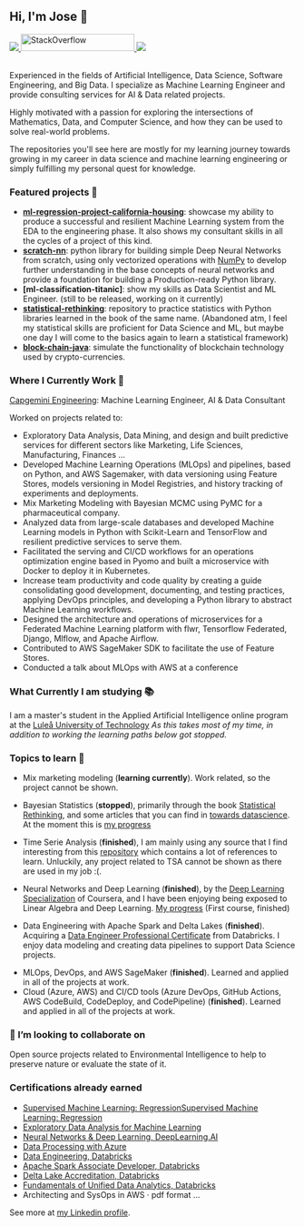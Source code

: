 <!--
### Hi there 👋
**JoseJuan98/JoseJuan98** is a ✨ _special_ ✨ repository because its `README.md` (this file) appears on your GitHub profile.

Here are some ideas to get you started:

- 🔭 I’m currently working on ...
- 🌱 I’m currently learning ...
- 👯 I’m looking to collaborate on ...
- 🤔 I’m looking for help with ...
- 💬 Ask me about ...
- 📫 How to reach me: ...
- 😄 Pronouns: ...
- ⚡ Fun fact: ...
-->

## Hi, I'm Jose 🧑

 <!-- LinkedIn Contact -->
  <a href="https://www.linkedin.com/in/jose-juan-peña-gómez-4b81971a9" target="_blank">
    <img src="https://img.shields.io/badge/-JOSE%20JUAN%20PENA%20GOMEZ-blue?style=for-the-badge&logo=Linkedin&logoColor=white"/>
  </a>

 <!-- Stack Overflow badge -->
 <a href="https://stackoverflow.com/users/16984181/jose" target="_blank">
  <img alt="StackOverflow" src="https://stackoverflow-badge.vercel.app/?userID=16984181" width="200" height="30"/>
</a>
  
<!-- Second GitHub Account -->
  <a href="https://www.github.com/joseJuanWSB/">
    <img src="https://img.shields.io/badge/JoseJuanWSB-secondary-4183C4?logo=github&style=social"/>
  </a>

</br>
</br>
<p>

Experienced in the fields of Artificial Intelligence, Data Science, Software Engineering, and Big Data. I specialize as Machine Learning Engineer and provide consulting services for AI & Data related projects.

Highly motivated with a passion for exploring the intersections of Mathematics, Data, and Computer Science, and how they can be used to solve real-world problems.

The repositories you'll see here are mostly for my learning journey towards growing in my career in data science and machine learning engineering or simply fulfilling my personal quest for knowledge.
  
</p>

### Featured projects 🔭

- **[ml-regression-project-california-housing](https://github.com/JoseJuan98/ml-regression-project-california-housing)**: showcase my ability to produce a successful and resilient Machine Learning system from the EDA to the engineering phase. It also shows my consultant skills in all the cycles of a project of this kind.
- **[scratch-nn](https://github.com/JoseJuan98/scratch-nn)**: python library for building simple Deep Neural Networks from scratch, using only vectorized operations with [NumPy](https://numpy.org/) to develop further understanding in the base concepts of neural networks and provide a foundation for building a Production-ready Python library.
- **[ml-classification-titanic]**: show my skills as Data Scientist and ML Engineer. (still to be released, working on it currently)
- **[statistical-rethinking](https://github.com/JoseJuan98/statistical-rethinking)**: repository to practice statistics with Python libraries learned in the book of the same name. (Abandoned atm, I feel my statistical skills are proficient for Data Science and ML, but maybe one day I will come to the basics again to learn a statistical framework)
- **[block-chain-java](https://github.com/JoseJuan98/block-chain-java)**: simulate the functionality of blockchain technology used by crypto-currencies.


### Where I Currently Work 💼

[Capgemini Engineering](https://capgemini-engineering.com/us/en/): Machine Learning Engineer, AI & Data Consultant

Worked on projects related to:
- Exploratory Data Analysis, Data Mining, and design and built predictive services for different sectors like Marketing, Life Sciences, Manufacturing, Finances ...
- Developed Machine Learning Operations (MLOps) and pipelines, based on Python, and AWS Sagemaker, with data versioning using Feature Stores, models versioning in Model Registries, and history tracking of experiments and deployments.
- Mix Marketing Modeling with Bayesian MCMC using PyMC for a pharmaceutical company.
- Analyzed data from large-scale databases and developed Machine Learning models in Python with Scikit-Learn and TensorFlow and resilient predictive services to serve them.
- Facilitated the serving and CI/CD workflows for an operations optimization engine based in Pyomo and built a microservice with Docker to deploy it in Kubernetes.
- Increase team productivity and code quality by creating a guide consolidating good development, documenting, and testing practices, applying DevOps principles, and developing a Python library to abstract Machine Learning workflows. 
- Designed the architecture and operations of microservices for a Federated Machine Learning platform with flwr, Tensorflow Federated, Django, Mlflow, and Apache Airflow.
- Contributed to AWS SageMaker SDK to facilitate the use of Feature Stores.
- Conducted a talk about MLOps with AWS at a conference

### What Currently I am studying 📚

I am a master's student in the Applied Artificial Intelligence online program at the [Luleå University of Technology](https://www.ltu.se/) 
*As this takes most of my time, in addition to working the learning paths below got stopped.*

### Topics to learn 🌱

- Mix marketing modeling (**learning currently**). Work related, so the project cannot be shown.

* Bayesian Statistics (**stopped**), primarily through the book [Statistical Rethinking](https://www.routledge.com/Statistical-Rethinking-A-Bayesian-Course-with-Examples-in-R-and-STAN/McElreath/p/book/9780367139919), and some articles that you can find in [towards datascience](https://towardsdatascience.com/). At the moment this is [my progress](https://github.com/JoseJuan98/Statistical_Rethinking_Exercices)

* Time Serie Analysis (**finished**), I am mainly using any source that I find interesting from this [repository](https://github.com/cuge1995/awesome-time-series#Theory-Resource) which contains a lot of references to learn. Unluckily, any project related to TSA cannot be shown as there are used in my job :(.

* Neural Networks and Deep Learning (**finished**), by the [Deep Learning Specialization](https://www.coursera.org/specializations/deep-learning) of Coursera, and I have been enjoying being exposed to Linear Algebra and Deep Learning. [My progress](https://github.com/JoseJuan98/DeepLearning_Projects) (First course, finished)

* Data Engineering with Apache Spark and Delta Lakes (**finished**). Acquiring a [Data Engineer Professional Certificate](https://academy.databricks.com/data-engineer) from Databricks. I enjoy data modeling and creating data pipelines to support Data Science projects.

- MLOps, DevOps, and AWS SageMaker (**finished**). Learned and applied in all of the projects at work.
- Cloud (Azure, AWS) and CI/CD tools (Azure DevOps, GitHub Actions, AWS CodeBuild, CodeDeploy, and CodePipeline)  (**finished**). Learned and applied in all of the projects at work.

### 👯 I’m looking to collaborate on

Open source projects related to Environmental Intelligence to help to preserve nature or evaluate the state of it.

### Certifications already earned

* [Supervised Machine Learning: RegressionSupervised Machine Learning: Regression](https://www.coursera.org/account/accomplishments/certificate/JYSK7EGW7H5N)
* [Exploratory Data Analysis for Machine Learning](https://www.coursera.org/account/accomplishments/certificate/ZBG4JJDG9YJ9)
* [Neural Networks & Deep Learning, DeepLearning.AI](https://www.coursera.org/account/accomplishments/certificate/LZBV23DMQK4B)
* [Data Processing with Azure](https://www.coursera.org/account/accomplishments/certificate/YWYDQVVQDU7U)
* [Data Engineering, Databricks](https://academy.databricks.com/award/completion/d5ba41d7-d35b-35a8-9b3d-0f657d44854d/view-ext)
* [Apache Spark Associate Developer, Databricks](https://academy.databricks.com/award/completion/b39a668e-4213-31cb-ab59-158839c348be/view-ext)
* [Delta Lake Accreditation, Databricks](https://academy.databricks.com/award/completion/590f2caa-cede-376a-8843-1b0e665bbfb3/view-ext)
* [Fundamentals of Unified Data Analytics, Databricks](https://academy.databricks.com/award/completion/6caf2dae-738a-31f9-9b67-f52fbb5618bb/view-ext)
* Architecting and SysOps in AWS · pdf format
...

See more at [my Linkedin profile](https://www.linkedin.com/in/jose-juan-pena-gomez/).
